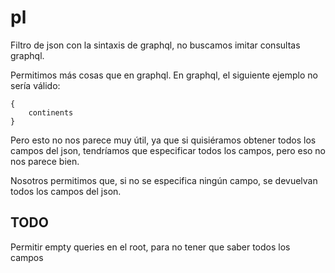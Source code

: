 # pl

Filtro de json con la sintaxis de graphql, no buscamos imitar consultas
graphql.

Permitimos más cosas que en graphql. En graphql, el siguiente ejemplo
no sería válido:

```console
{
	continents
}
```

Pero esto no nos parece muy útil, ya que si quisiéramos obtener todos
los campos del json, tendríamos que especificar todos los campos, pero eso
no nos parece bien.

Nosotros permitimos que, si no se especifica ningún campo, se devuelvan
todos los campos del json.

## TODO

Permitir empty queries en el root, para no tener que saber todos los campos
